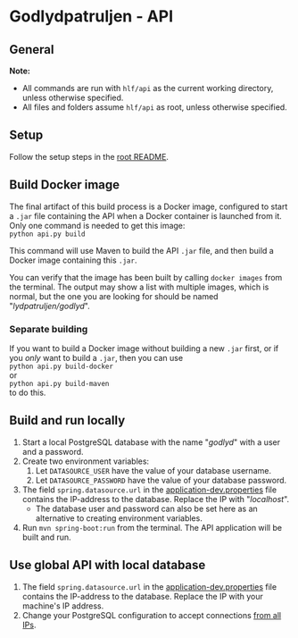 # Godlydpatruljen - API

## General
**Note:**  
* All commands are run with `hlf/api` as the current working directory, unless otherwise specified.
* All files and folders assume `hlf/api` as root, unless otherwise specified.

## Setup
Follow the setup steps in the [root README](../).

## Build Docker image
The final artifact of this build process is a Docker image, configured to start a `.jar` file containing the API when a Docker container is launched from it. Only one command is needed to get this image:  
`python api.py build`

This command will use Maven to build the API `.jar` file, and then build a Docker image containing this `.jar`.

You can verify that the image has been built by calling `docker images` from the terminal. The output may show a list with multiple images, which is normal, but the one you are looking for should be named "_lydpatruljen/godlyd_".

### Separate building
If you want to build a Docker image without building a new `.jar` first, or if you _only_ want to build a `.jar`, then you can use  
`python api.py build-docker`   
or  
`python api.py build-maven`  
to do this.


## Build and run locally
1. Start a local PostgreSQL database with the name "_godlyd_" with a user and a password.
1. Create two environment variables:
    1. Let `DATASOURCE_USER` have the value of your database username.
    1. Let `DATASOURCE_PASSWORD` have the value of your database password.
1. The field `spring.datasource.url` in the [application-dev.properties][app-dev-prop] file contains the IP-address to the database. Replace the IP with "_localhost_".
    - The database user and password can also be set here as an alternative to creating environment variables.
1. Run `mvn spring-boot:run` from the terminal. The API application will be built and run.

## Use global API with local database
1. The field `spring.datasource.url` in the [application-dev.properties][app-dev-prop] file contains the IP-address to the database. Replace the IP with your machine's IP address.
1. Change your PostgreSQL configuration to accept connections [from all IPs][so-psql-all-connections].



[app-dev-prop]:             src/main/resources/application-dev.properties
[so-psql-all-connections]:  https://stackoverflow.com/questions/3278379/how-to-configure-postgresql-to-accept-all-incoming-connections
